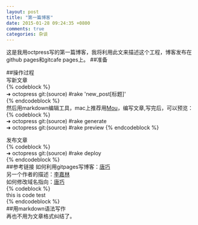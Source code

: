 ```yaml
---
layout: post
title: "第一篇博客"
date: 2015-01-28 09:24:35 +0800
comments: true
categories: 杂谈
---  
```

这是我用octpress写的第一篇博客，我将利用此文来描述这个工程，博客发布在github pages和gitcafe pages上。
##准备

##操作过程  
写新文章  
{% codeblock %}  
➜  octopress git:(source) #rake 'new_post[标题]'  
{% endcodeblock %}  
然后用markdown编辑工具，mac上推荐用[Mou]()，编写文章,写完后，可以预览：  
{% codeblock %}  
➜  octopress git:(source) #rake generate  
➜  octopress git:(source) #rake preview 
{% endcodeblock %}  

发布文章  
{% codeblock %}  
➜  octopress git:(source) #rake deploy  
{% endcodeblock %}  
##参考链接
如何利用gitpages写博客：[唐巧](http://blog.devtang.com/blog/2012/02/10/setup-blog-based-on-github/)  
另一个作者的描述：[李嘉林](http://zerodie.github.io/blog/2012/01/19/octopress-github-pages/)  
如何修改域名指向：[唐巧](http://devtang.com/blog/2014/06/02/use-gitcafe-to-host-blog/)  
{% codeblock %}  
this is code test  
{% endcodeblock %}  
##用markdown语法写作  
再也不用为文章格式纠结了。  